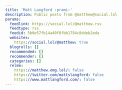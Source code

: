 ```yaml
---
title: 'Matt Langford :prami:'
description: Public posts from @matthew@social.lol
params:
  feedlink: https://social.lol/@matthew.rss
  feedtype: rss
  feedid: 5b0e57fb14a40f8fbb1794c8ddeb2eda
  websites:
    https://social.lol/@matthew: true
  blogrolls: []
  recommended: []
  recommender: []
  categories: []
  relme:
    https://matthew.omg.lol/: false
    https://twitter.com/mattslangford: false
    https://www.mattlangford.com/: false
---
```

